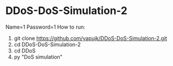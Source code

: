 # DDoS-DoS-Simulation-2
Name=1
Password=1
How to run: 
1. git clone https://github.com/yapujk/DDoS-DoS-Simulation-2.git
2. cd DDoS-DoS-Simulation-2
3. cd DDoS
4. py "DoS simulation"
